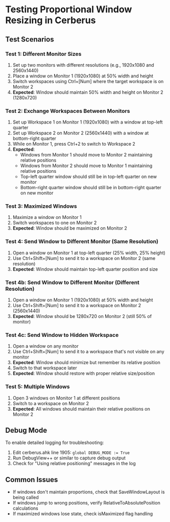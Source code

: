 # Testing Proportional Window Resizing in Cerberus

## Test Scenarios

### Test 1: Different Monitor Sizes
1. Set up two monitors with different resolutions (e.g., 1920x1080 and 2560x1440)
2. Place a window on Monitor 1 (1920x1080) at 50% width and height
3. Switch workspaces using Ctrl+[Num] where the target workspace is on Monitor 2
4. **Expected**: Window should maintain 50% width and height on Monitor 2 (1280x720)

### Test 2: Exchange Workspaces Between Monitors
1. Set up Workspace 1 on Monitor 1 (1920x1080) with a window at top-left quarter
2. Set up Workspace 2 on Monitor 2 (2560x1440) with a window at bottom-right quarter
3. While on Monitor 1, press Ctrl+2 to switch to Workspace 2
4. **Expected**: 
   - Windows from Monitor 1 should move to Monitor 2 maintaining relative positions
   - Windows from Monitor 2 should move to Monitor 1 maintaining relative positions
   - Top-left quarter window should still be in top-left quarter on new monitor
   - Bottom-right quarter window should still be in bottom-right quarter on new monitor

### Test 3: Maximized Windows
1. Maximize a window on Monitor 1
2. Switch workspaces to one on Monitor 2  
3. **Expected**: Window should be maximized on Monitor 2

### Test 4: Send Window to Different Monitor (Same Resolution)
1. Open a window on Monitor 1 at top-left quarter (25% width, 25% height)
2. Use Ctrl+Shift+[Num] to send it to a workspace on Monitor 2 (same resolution)
3. **Expected**: Window should maintain top-left quarter position and size

### Test 4b: Send Window to Different Monitor (Different Resolution)
1. Open a window on Monitor 1 (1920x1080) at 50% width and height
2. Use Ctrl+Shift+[Num] to send it to a workspace on Monitor 2 (2560x1440)
3. **Expected**: Window should be 1280x720 on Monitor 2 (still 50% of monitor)

### Test 4c: Send Window to Hidden Workspace
1. Open a window on any monitor
2. Use Ctrl+Shift+[Num] to send it to a workspace that's not visible on any monitor
3. **Expected**: Window should minimize but remember its relative position
4. Switch to that workspace later
5. **Expected**: Window should restore with proper relative size/position

### Test 5: Multiple Windows
1. Open 3 windows on Monitor 1 at different positions
2. Switch to a workspace on Monitor 2
3. **Expected**: All windows should maintain their relative positions on Monitor 2

## Debug Mode
To enable detailed logging for troubleshooting:
1. Edit cerberus.ahk line 1905: `global DEBUG_MODE := True`
2. Run DebugView++ or similar to capture debug output
3. Check for "Using relative positioning" messages in the log

## Common Issues
- If windows don't maintain proportions, check that SaveWindowLayout is being called
- If windows jump to wrong positions, verify RelativeToAbsolutePosition calculations
- If maximized windows lose state, check isMaximized flag handling